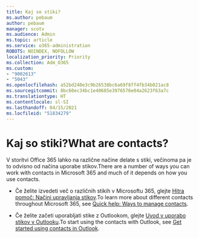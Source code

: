 ```yaml
---
title: Kaj so stiki?
ms.author: pebaum
author: pebaum
manager: scotv
ms.audience: Admin
ms.topic: article
ms.service: o365-administration
ROBOTS: NOINDEX, NOFOLLOW
localization_priority: Priority
ms.collection: Adm_O365
ms.custom:
- "9002613"
- "5043"
ms.openlocfilehash: a52bd240e3c9b26538bc6a69f8ff4fb34b021ac8
ms.sourcegitcommit: 8bc60ec34bc1e40685e3976576e04a2623f63a7c
ms.translationtype: HT
ms.contentlocale: sl-SI
ms.lasthandoff: 04/15/2021
ms.locfileid: "51834279"
---
```

# <a name="what-are-contacts"></a><span data-ttu-id="8f0d4-102">Kaj so stiki?</span><span class="sxs-lookup"><span data-stu-id="8f0d4-102">What are contacts?</span></span>

<span data-ttu-id="8f0d4-103">V storitvi Office 365 lahko na različne načine delate s stiki, večinoma pa je to odvisno od načina uporabe stikov.</span><span class="sxs-lookup"><span data-stu-id="8f0d4-103">There are a number of ways you can work with contacts in Microsoft 365 and much of it depends on how you use contacts.</span></span>

- <span data-ttu-id="8f0d4-104">Če želite izvedeti več o različnih stikih v Microsoftu 365, glejte [Hitra pomoč: Načini upravljanja stikov](https://docs.microsoft.com/microsoft-365/admin/misc/ways-to-manage-contacts?view=o365-worldwide).</span><span class="sxs-lookup"><span data-stu-id="8f0d4-104">To learn more about different contacts throughout Microsoft 365, see [Quick help: Ways to manage contacts](https://docs.microsoft.com/microsoft-365/admin/misc/ways-to-manage-contacts?view=o365-worldwide).</span></span>

- <span data-ttu-id="8f0d4-105">Če želite začeti uporabljati stike z Outlookom, glejte [Uvod v uporabo stikov v Outlooku](https://support.office.com/article/using-contacts-people-in-outlook-on-the-web-1e3438c7-26b2-420c-87de-3cea9d31b5cb?WT.mc_id=365AdminCSH&ui=en-US&rs=en-US&ad=US).</span><span class="sxs-lookup"><span data-stu-id="8f0d4-105">To start using the contacts with Outlook, see [Get started using contacts in Outlook](https://support.office.com/article/using-contacts-people-in-outlook-on-the-web-1e3438c7-26b2-420c-87de-3cea9d31b5cb?WT.mc_id=365AdminCSH&ui=en-US&rs=en-US&ad=US).</span></span>
